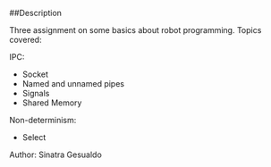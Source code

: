 ##Description

Three assignment on some basics about robot programming. Topics covered:

IPC:

- Socket
- Named and unnamed pipes
- Signals
- Shared Memory

Non-determinism:

- Select


Author: Sinatra Gesualdo



